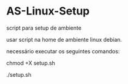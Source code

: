 # AS-Linux-Setup
script para setup de ambiente

usar script na home de ambiente linux debian.

necessário executar os seguintes comandos:

chmod +X setup.sh

./setup.sh
